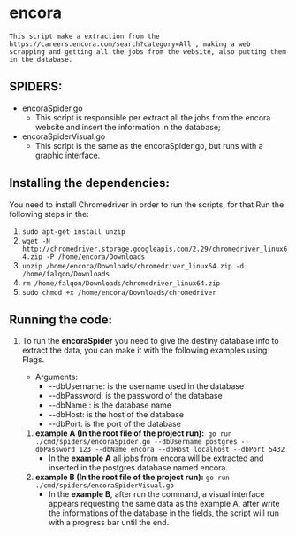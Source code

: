 # encora

    This script make a extraction from the https://careers.encora.com/search?category=All , making a web scrapping and getting all the jobs from the website, also putting them in the database.

## **SPIDERS:**

* encoraSpider.go
  * This script is responsible per extract all the jobs from the encora website and insert the information in the database;
* encoraSpiderVisual.go
  * This script is the same as the encoraSpider.go, but runs with a graphic interface.

## **Installing the dependencies:**

You need to install Chromedriver in order to run the scripts, for that Run the following steps in the:

1. `sudo apt-get install unzip`
2. `wget -N http://chromedriver.storage.googleapis.com/2.29/chromedriver_linux64.zip -P /home/encora/Downloads`
3. `unzip /home/encora/Downloads/chromedriver_linux64.zip -d /home/falqon/Downloads`
4. `rm /home/falqon/Downloads/chromedriver_linux64.zip`
5. `sudo chmod +x /home/encora/Downloads/chromedriver`

## **Running the code:**

1. To run the **encoraSpider** you need to give the destiny database info to extract the data, you can make it with the following examples using Flags.

   * Arguments:
     * --dbUsername: is the username used in the database
     * --dbPassword: is the password of the database
     * --dbName : is the database name
     * --dbHost:  is the host of the database
     * --dbPort: is the port of the database

   1. **example A (In the root file of the project run):**` go run ./cmd/spiders/encoraSpider.go --dbUsername postgres --dbPassword 123 --dbName encora --dbHost localhost --dbPort 5432`
      * In the **example A** all jobs from encora will be extracted and inserted in the postgres database named encora.
   2. **example B (In the root file of the project run):** `go run ./cmd/spiders/encoraSpiderVisual.go `
      * In the **example B**, after run the command, a visual interface appears requesting the same data as the example A, after write the informations of the database in the fields, the script will run with a progress bar until the end.
